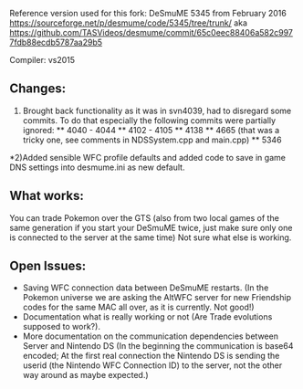 Reference version used for this fork:
DeSmuME 5345 from February 2016 
https://sourceforge.net/p/desmume/code/5345/tree/trunk/ 
aka
https://github.com/TASVideos/desmume/commit/65c0eec88406a582c9977fdb88ecdb5787aa29b5

Compiler: vs2015


Changes:
------------

1) Brought back functionality as it was in svn4039, had to disregard some commits. To do that especially the following commits were partially ignored:
** 4040 - 4044
** 4102 - 4105
** 4138
** 4665 (that was a tricky one, see comments in NDSSystem.cpp and main.cpp)
** 5346

*2)Added sensible WFC profile defaults and added code to save in game DNS settings into desmume.ini as new default.



What works:
----------------

You can trade Pokemon over the GTS (also from two local games of the same generation if you start your DeSmuME twice, just make sure only one is connected to the server at the same time)
Not sure what else is working.


Open Issues:
----------------
* Saving WFC connection data between DeSmuME restarts. (In the Pokemon universe we are asking the AltWFC server for new Friendship codes for the same MAC all over, as it is currently. Not good!)
* Documentation what is really working or not (Are Trade evolutions supposed to work?).
* More documentation on the communication dependencies between Server and Nintendo DS
(In the beginning the communication is base64 encoded;
 At the first real connection the Nintendo DS is sending the userid (the Nintendo WFC Connection ID) to the server, not the other way around as maybe expected.)



